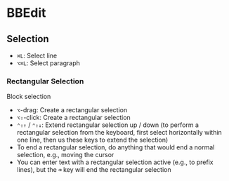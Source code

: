 # BBEdit

## Selection

- `⌘L`: Select line
- `⌥⌘L`: Select paragraph

### Rectangular Selection

Block selection

- `⌥`-drag: Create a rectangular selection
- `⌥⇧`-click: Create a rectangular selection
- `⌃⇧↑` / `⌃⇧↓`: Extend rectangular selection up / down (to perform a rectangular selection from the keyboard, first select horizontally within one line, then us these keys to extend the selection)
- To end a rectangular selection, do anything that would end a normal selection, e.g., moving the cursor
- You can enter text with a rectangular selection active (e.g., to prefix lines), but the `⌫` key will end the rectangular selection
